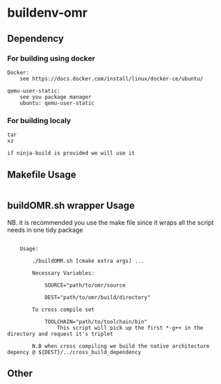 
# buildenv-omr

## Dependency

### For building using docker
    Docker:
        see https://docs.docker.com/install/linux/docker-ce/ubuntu/

    qemu-user-static:
        see you package manager
        ubuntu: qemu-user-static

### For building localy

    tar
    xz
    
    if ninja-build is provided we will use it 
    
## Makefile Usage
```

```
## buildOMR.sh wrapper Usage

NB. it is recommended you use the make file since it wraps all the script needs in one tidy package
```

    Usage:

        ./buildOMR.sh [cmake extra args] ... 

        Necessary Variables:

            SOURCE="path/to/omr/source

            DEST="path/to/omr/build/directory"

        To cross compile set 

            TOOLCHAIN="path/to/toolchain/bin"
                This script will pick up the first *-g++ in the directory and request it's triplet

        N.B when cross compiling we build the native architecture depency @ ${DEST}/../cross_build_dependency
```
## Other

